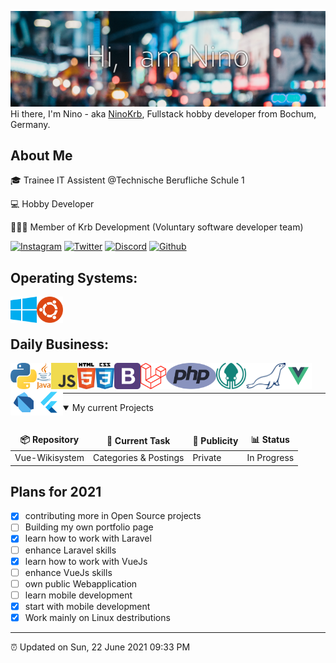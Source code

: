 ![Header image](https://github.com/NinoKrb/NinoKrb/blob/main/GitHub_Header.png)
Hi there, I'm Nino - aka [NinoKrb](https://github.com/ninokrb), Fullstack hobby developer from Bochum, Germany.


## About Me
🎓 Trainee IT Assistent @Technische Berufliche Schule 1

💻 Hobby Developer

👨🏻‍💻 Member of Krb Development (Voluntary software developer team)

[![Instagram](https://img.shields.io/badge/-nino.gla-red?style=flat-square&logo=instagram&logoColor=white)](https://www.instagram.com/nino.gla/)
[![Twitter](https://img.shields.io/badge/-NinoKrb-1DA1F2?style=flat-square&logo=twitter&logoColor=white)](https://www.twitter.com/ninokrb/)
[![Discord](https://img.shields.io/badge/-NinoKrb%230420-7289DA?style=flat-square&logo=discord&logoColor=white)](https://discord.gg/vKZ5N6hCBM)
[![Github](https://img.shields.io/badge/-NinoKrb-gray?style=flat-square&logo=github&logoColor=white)](https://www.github.com/ninokrb/)

## Operating Systems:
<a href="https://www.microsoft.com" target="_blank"><img align="left" alt="Windows 10" height ="42px" src="https://github.com/NinoKrb/NinoKrb/blob/main/language_and_tools/square/OS/windows10.svg"></a>
<a href="https://ubuntu.com/download" target="_blank"><img align="left" alt="Ubuntu 20.10" height ="42px" src="https://github.com/NinoKrb/NinoKrb/blob/main/language_and_tools/square/OS/ubuntu.svg"></a>

<br><br>

## Daily Business:
<a href="https://www.python.org" target="_blank"><img align="left" alt="Python" height ="42px" src="https://github.com/NinoKrb/NinoKrb/blob/main/language_and_tools/square/python/python-5.svg"></a>
<a href="https://www.java.com" target="_blank"><img align="left" alt="Java" height ="42px" src="https://github.com/NinoKrb/NinoKrb/blob/main/language_and_tools/square/java/java-4.svg"></a>
<a href="https://developer.mozilla.org/en-US/docs/Web/JavaScript" target="_blank"> <img align="left" alt="JavaScript" height ="42px"  src="https://github.com/NinoKrb/NinoKrb/blob/main/language_and_tools/square/js/logo-javascript.svg"> </a>
<a href="https://developer.mozilla.org/de/docs/Web/HTML" target="_blank"> <img align="left" alt="HTML5" height ="42px"  src="https://github.com/NinoKrb/NinoKrb/blob/main/language_and_tools/square/html/html5.svg"> </a>
<a href="https://developer.mozilla.org/de/docs/Web/CSS" target="_blank"> <img align="left" alt="CSS" height ="42px"  src="https://github.com/NinoKrb/NinoKrb/blob/main/language_and_tools/square/css/css-5.svg"> </a>
<a href="https://getbootstrap.com/" target="_blank"> <img align="left" alt="Bootstrap4" height ="42px"  src="https://github.com/NinoKrb/NinoKrb/blob/main/language_and_tools/square/bootstrap/bootstrap-4.svg"> </a>
<a href="https://laravel.com/" target="_blank"> <img align="left" alt="Laravel" height ="42px"  src="https://github.com/NinoKrb/NinoKrb/blob/main/language_and_tools/square/laravel/laravel-2.svg"> </a>
<a href="https://www.php.net/manual/de/intro-whatis.php" target="_blank"> <img align="left" alt="PHP" height ="42px"  src="https://github.com/NinoKrb/NinoKrb/blob/main/language_and_tools/square/php/php-1.svg"> </a>
<a href="https://www.gitkraken.com/" target="_blank"> <img align="left" alt="Gitkraken" height ="42px"  src="https://github.com/NinoKrb/NinoKrb/blob/main/language_and_tools/square/gitkraken/gitkraken.svg"> </a>
<a href="https://mariadb.org/" target="_blank"> <img align="left" alt="MariaDB" height ="42px"  src="https://github.com/NinoKrb/NinoKrb/blob/main/language_and_tools/square/mariadb/mariadb.svg"> </a>
<a href="https://vuejs.org/" target="_blank"> <img align="left" alt="VueJs" height ="42px"  src="https://github.com/NinoKrb/NinoKrb/blob/main/language_and_tools/square/vue/vue.svg"> </a>
<a href="https://dart.dev/" target="_blank"> <img align="left" alt="Dart" height ="42px"  src="https://github.com/NinoKrb/NinoKrb/blob/main/language_and_tools/square/dart/dart.svg"> </a>
<a href="https://flutter.dev/" target="_blank"> <img align="left" alt="VueJs" height ="42px"  src="https://github.com/NinoKrb/NinoKrb/blob/main/language_and_tools/square/flutter/flutter.svg"> </a>

<br><br>

---

<details open>
<summary>My current Projects</summary>
<br>
  
<table>
  <thead align="center">
    <tr border: none;>
      <td><b>📦 Repository</b></td>
      <td><b>🔨 Current Task</b></td>
      <td><b>👀 Publicity</b></td>
      <td><b>📊 Status</b></td>
    </tr>
  </thead>
  <tbody>
    <tr>
      <td>Vue-Wikisystem</td>
      <td>Categories & Postings</td>
      <td>Private</td>
      <td>In Progress</td>
    </tr>
  </tbody>
</table>

</details>

## Plans for 2021

- [x] contributing more in Open Source projects
- [ ] Building my own portfolio page
- [x] learn how to work with Laravel
- [ ] enhance Laravel skills
- [x] learn how to work with VueJs
- [ ] enhance VueJs skills
- [ ] own public Webapplication
- [ ] learn mobile development
- [x] start with mobile development
- [x] Work mainly on Linux destributions

---

⏰ Updated on Sun, 22 June 2021 09:33 PM

